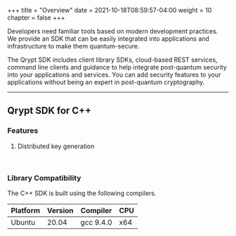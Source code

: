 +++
title = "Overview"
date = 2021-10-18T08:59:57-04:00
weight = 10
chapter = false
+++

Developers need familiar tools based on modern development practices. We provide an SDK that can be easily integrated into applications and infrastructure to make them quantum-secure.

The Qrypt SDK includes client library SDKs, cloud-based REST services, command line clients and guidance to help integrate post-quantum security into your applications and services. You can add security features to your applications without being an expert in post-quantum cryptography.

---

## Qrypt SDK for C++

### Features

1. Distributed key generation

<br />

### Library Compatibility

The C++ SDK is built using the following compilers.

| Platform | Version | Compiler  | CPU |
| -------- | ------- | --------- | --- |
| Ubuntu   | 20.04   | gcc 9.4.0 | x64 |
